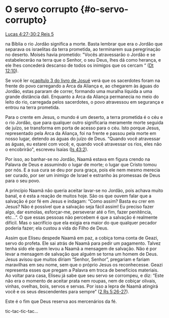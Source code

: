 # **O servo corrupto** {#o-servo-corrupto}

[Lucas 4:27-30](http://bibliaonline.com.br/acf/lc/4/27-30);[2 Reis 5](http://bibliaonline.com.br/acf/2rs/5)

na Bíblia o rio Jordão significa a morte. Basta lembrar que era o Jordão que separava os israelitas da terra prometida, ao terminarem sua peregrinação no deserto. Moisés havia prometido: &quot;Vocês atravessarão o Jordão e se estabelecerão na terra que o Senhor, o seu Deus, lhes dá como herança, e ele lhes concederá descanso de todos os inimigos que os cercam “ ([Dt 12:10](http://bibliaonline.com.br/acf/dt/12/10)).

Se você ler o[capítulo 3 do livro de Josué](http://bibliaonline.com.br/acf/js/3) verá que os sacerdotes foram na frente do povo carregando a Arca da Aliança e, ao chegarem às águas do Jordão, estas pararam de correr, formando uma muralha líquida a uma grande distância dali. Enquanto a Arca da Aliança permanecia no meio do leito do rio, carregada pelos sacerdotes, o povo atravessou em segurança e entrou na terra prometida.

Para o crente em Jesus, o mundo é um deserto, a terra prometida é o céu e o rio Jordão, que para qualquer outro significaria meramente morte seguida de juízo, se transforma em porta de acesso para o céu. Isto porque Jesus, representado pela Arca da Aliança, foi na frente e passou pela morte em nosso lugar, detendo as águas do juízo de Deus. “Quando você atravessar as águas, eu estarei com você; e, quando você atravessar os rios, eles não o encobrirão&quot;, escreveu Isaías ([Is 43:2](http://bibliaonline.com.br/acf/is/43/2)).

Por isso, ao banhar-se no Jordão, Naamã estava em figura crendo na Palavra de Deus e assumindo o lugar de morte; o lugar que Cristo tomou por nós. E a sua cura se deu por pura graça, pois ele nem mesmo merecia ser curado, por ser um inimigo de Israel e estranho às promessas de Deus para o seu povo.

A princípio Naamã não queria aceitar lavar-se no Jordão, pois achava muito banal, e é esta a reação de muitos hoje. São os que ouvem falar que a salvação é por fé em Jesus e indagam: “Como assim? Basta eu crer em Jesus? Não é possível que a salvação seja fácil assim! Eu preciso fazer algo, dar esmolas, esforçar-me, perseverar até o fim, fazer penitência, etc...”. O que essas pessoas não percebem é que a salvação é realmente difícil. Mas o sacrifício que ela exigia era maior do que qualquer pecador poderia fazer; ela custou a vida do Filho de Deus.

Assim que Eliseu despede Naamã em paz, a cobiça toma conta de Geazi, servo do profeta. Ele sai atrás de Naamã para pedir um pagamento. Talvez tenha sido ele quem levou a Naamã a mensagem de salvação. Não é por levar a mensagem de salvação que alguém se torna um homem de Deus. Jesus avisou que muitos diriam “Senhor, Senhor”, pregariam e fariam maravilhas em seu nome, sem que o próprio Jesus os reconhecesse. Geazi representa esses que pregam a Palavra em troca de benefícios materiais. Ao voltar para casa, Eliseu já sabe que seu servo se corrompeu, e diz: “Este não era o momento de aceitar prata nem roupas, nem de cobiçar olivais, vinhas, ovelhas, bois, servos e servas. Por isso a lepra de Naamã atingirá você e os seus descendentes para sempre” ([2 Rs 5:26-27](http://bibliaonline.com.br/acf/2rs/5/26-27)).

Este é o fim que Deus reserva aos mercenários da fé.

tic-tac-tic-tac...